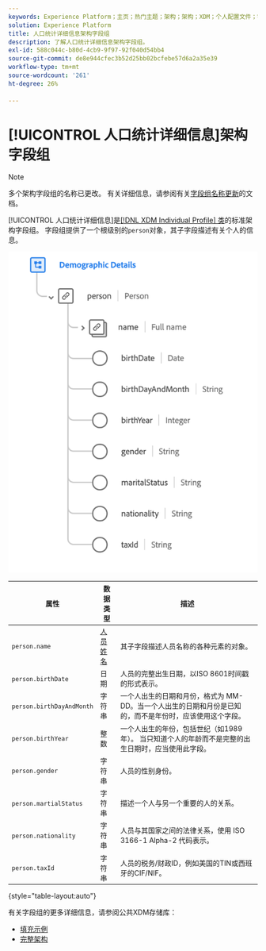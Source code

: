 ```yaml
---
keywords: Experience Platform；主页；热门主题；架构；架构；XDM；个人配置文件；字段；架构；架构；架构设计；字段组；字段组；人员；人员详细信息；个人资料人员详细信息；人员；
solution: Experience Platform
title: 人口统计详细信息架构字段组
description: 了解人口统计详细信息架构字段组。
exl-id: 588c044c-b80d-4cb9-9f97-92f040d54bb4
source-git-commit: de8e944cfec3b52d25bb02bcfebe57d6a2a35e39
workflow-type: tm+mt
source-wordcount: '261'
ht-degree: 26%

---
```



# [!UICONTROL 人口统计详细信息]架构字段组

>[!NOTE]
>
>多个架构字段组的名称已更改。 有关详细信息，请参阅有关[字段组名称更新](../name-updates.md)的文档。

[!UICONTROL 人口统计详细信息]是[[!DNL XDM Individual Profile] 类](../../classes/individual-profile.md)的标准架构字段组。 字段组提供了一个根级别的`person`对象，其子字段描述有关个人的信息。

![](../../images/field-groups/demographic-details.png)

| 属性 | 数据类型 | 描述 |
| --- | --- | --- |
| `person.name` | [人员姓名](../../data-types/person-name.md) | 其子字段描述人员名称的各种元素的对象。 |
| `person.birthDate` | 日期 | 人员的完整出生日期，以ISO 8601时间戳的形式表示。 |
| `person.birthDayAndMonth` | 字符串 | 一个人出生的日期和月份，格式为 MM-DD。当一个人出生的日期和月份是已知的，而不是年份时，应该使用这个字段。 |
| `person.birthYear` | 整数 | 一个人出生的年份，包括世纪（如1989年）。 当只知道个人的年龄而不是完整的出生日期时，应当使用此字段。 |
| `person.gender` | 字符串 | 人员的性别身份。 |
| `person.martialStatus` | 字符串 | 描述一个人与另一个重要的人的关系。 |
| `person.nationality` | 字符串 | 人员与其国家之间的法律关系，使用 ISO 3166-1 Alpha-2 代码表示。 |
| `person.taxId` | 字符串 | 人员的税务/财政ID，例如美国的TIN或西班牙的CIF/NIF。 |

{style="table-layout:auto"}

有关字段组的更多详细信息，请参阅公共XDM存储库：

* [填充示例](https://github.com/adobe/xdm/blob/master/components/fieldgroups/profile/profile-person-details.example.1.json)
* [完整架构](https://github.com/adobe/xdm/blob/master/components/fieldgroups/profile/profile-person-details.schema.json)